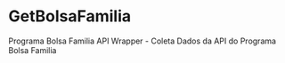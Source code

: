 # GetBolsaFamilia
Programa Bolsa Familia API Wrapper - Coleta Dados da API do Programa Bolsa Familia
